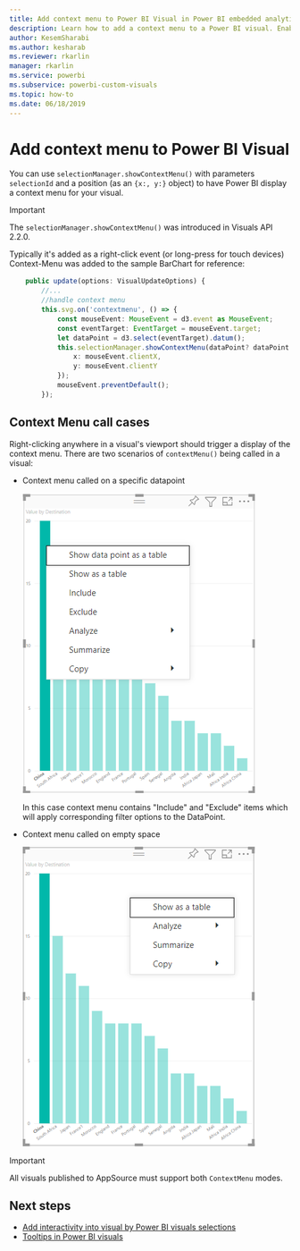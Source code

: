 ```yaml
---
title: Add context menu to Power BI Visual in Power BI embedded analytics for better embedded BI insights
description: Learn how to add a context menu to a Power BI visual. Enable better embedded BI insights using Power BI embedded analytics.
author: KesemSharabi
ms.author: kesharab
ms.reviewer: rkarlin
manager: rkarlin
ms.service: powerbi
ms.subservice: powerbi-custom-visuals
ms.topic: how-to
ms.date: 06/18/2019
---
```


# Add context menu to Power BI Visual

You can use `selectionManager.showContextMenu()` with parameters `selectionId` and a position (as an `{x:, y:}` object) to have Power BI display a context menu for your visual.

> [!IMPORTANT]
> The `selectionManager.showContextMenu()` was introduced in Visuals API 2.2.0.

Typically it's added as a right-click event (or long-press for touch devices)
Context-Menu was added to the sample BarChart for reference:

```typescript
    public update(options: VisualUpdateOptions) {
        //...
        //handle context menu
        this.svg.on('contextmenu', () => {
            const mouseEvent: MouseEvent = d3.event as MouseEvent;
            const eventTarget: EventTarget = mouseEvent.target;
            let dataPoint = d3.select(eventTarget).datum();
            this.selectionManager.showContextMenu(dataPoint? dataPoint.selectionId : {}, {
                x: mouseEvent.clientX,
                y: mouseEvent.clientY
            });
            mouseEvent.preventDefault();
        });
```


## Context Menu call cases
Right-clicking anywhere in a visual's viewport should trigger a display of the context menu.
There are two scenarios of `contextMenu()` being called in a visual:

* Context menu called on a specific datapoint

    ![Context menu called on datapoint](media/context-menu/datapoint-context-menu-in-barchart.png)

    In this case context menu contains "Include" and "Exclude" items which will apply corresponding filter options to the DataPoint.

* Context menu called on empty space

    ![Context menu called on empty space](media/context-menu/context-menu-called-on-empty-space-in-barchart.png)

> [!IMPORTANT]
> All visuals published to AppSource must support both `ContextMenu` modes.

## Next steps

- [Add interactivity into visual by Power BI visuals selections](selection-api.md)
- [Tooltips in Power BI visuals](add-tooltips.md)
